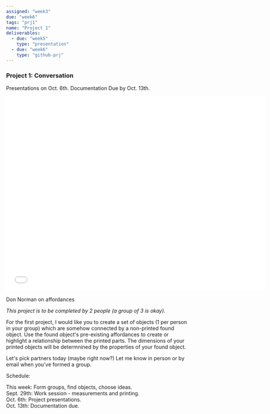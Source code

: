 ```yaml
---
assigned: "week3"
due: "week6"
tags: "prj1"
name: "Project 1"
deliverables:
  - due: "week5"
    type: "presentation"
  - due: "week6"
    type: "github-prj"
---
```


### Project 1: Conversation

Presentations on Oct. 6th. Documentation Due by Oct. 13th.

<iframe width="710" height="533" src="//www.youtube.com/embed/NK1Zb_5VxuM?rel=0" frameborder="0" allowfullscreen></iframe>

Don Norman on affordances

*This project is to be completed by 2 people (a group of 3 is okay).*

For the first project, I would like you to create a set of objects (1 per person in your group) which are somehow connected by a non-printed found object. Use the found object's pre-existing affordances to create or highlight a relationship between the printed parts. The dimensions of your printed objects will be determnined by the properties of your found object.

Let's pick partners today (maybe right now?) Let me know in person or by email when you've
 formed a group.

Schedule:

This week: Form groups, find objects, choose ideas.  
Sept. 29th: Work session - measurements and printing.  
Oct. 6th: Project presentations.  
Oct. 13th: Documentation due.  
